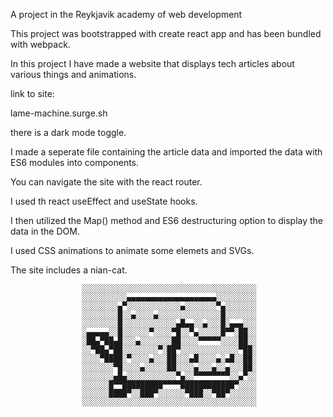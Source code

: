 A project in the Reykjavik academy of web development 

This project was bootstrapped with create react app and has been bundled with webpack.

In this project I have made a website that displays tech articles about various things and animations.


link to site:

lame-machine.surge.sh

there is a dark mode toggle.

I made a seperate file containing the article data and imported the data with ES6 modules into components.

You can navigate the site with the react router.

I used th react useEffect and useState hooks.

I then utilized the Map() method and ES6 destructuring option to display the data in the DOM.

I used CSS animations to animate some elemets and SVGs.

The site includes a nian-cat.








                    ░░░░░░░░░░░░░░░░░░░░░░░░░░░░░░░░░░░░░░░
                    ░░░░░░░░░░▄▄▄▄▄▄▄▄▄▄▄▄▄▄▄▄▄▄▄▄░░░░░░░░░
                    ░░░░░░░░▄▀░░░░░░░░░░░░▄░░░░░░░▀▄░░░░░░░
                    ░░░░░░░░█░░▄░░░░▄░░░░░░░░░░░░░░█░░░░░░░
                    ░░░░░░░░█░░░░░░░░░░░░▄█▄▄░░▄░░░█░▄▄▄░░░
                    ░▄▄▄▄▄░░█░░░░░░▀░░░░▀█░░▀▄░░░░░█▀▀░██░░
                    ░██▄▀██▄█░░░▄░░░░░░░██░░░░▀▀▀▀▀░░░░██░░
                    ░░▀██▄▀██░░░░░░░░▀░██▀░░░░░░░░░░░░░▀██░
                    ░░░░▀████░▀░░░░▄░░░██░░░▄█░░░░▄░▄█░░██░
                    ░░░░░░░▀█░░░░▄░░░░░██░░░░▄░░░▄░░▄░░░██░
                    ░░░░░░░▄█▄░░░░░░░░░░░▀▄░░▀▀▀▀▀▀▀▀░░▄▀░░
                    ░░░░░░█▀▀█████████▀▀▀▀████████████▀░░░░
                    ░░░░░░████▀░░███▀░░░░░░▀███░░▀██▀░░░░░░
                    ░░░░░░░░░░░░░░░░░░░░░░░░░░░░░░░░░░░░░░░







